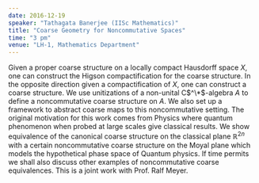 ```yaml
---
date: 2016-12-19
speaker: "Tathagata Banerjee (IISc Mathematics)"
title: "Coarse Geometry for Noncommutative Spaces"
time: "3 pm" 
venue: "LH-1, Mathematics Department"
---
```

Given a proper coarse structure on a locally compact Hausdorff space $X$, one can construct the Higson compactification for the coarse structure. In the opposite direction given a compactification of $X$, one can construct a coarse structure. We use unitizations of a non-unital C$^\*$-algebra $A$ to define a noncommutative coarse structure on $A$. We also set up a framework to abstract coarse maps to this noncommutative setting. The original motivation for this work comes from Physics where quantum phenomenon when probed at large scales give classical results. We show equivalence of the canonical coarse structure on the classical plane $\mathbb{R}^{2n}$ with a certain noncommutative coarse structure on the Moyal plane which models the hypothetical phase space of Quantum physics. If time permits we shall also discuss other examples of noncommutative coarse equivalences. This is a joint work with Prof. Ralf Meyer.
